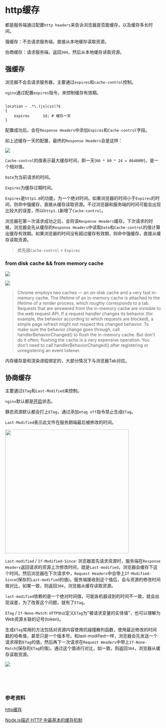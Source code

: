 # http缓存
<!-- author:lingke.wang@mljr.com -->

都是服务端通过配置`http headers`来告诉浏览器是否能缓存，以及缓存多长时间。

强缓存：不去请求服务端，直接从本地缓存读取资源。

协商缓存：请求服务端，返回`304`，然后从本地缓存读取资源。

## 强缓存

浏览器不会去请求服务器，主要通过`expires`和`cache-control`控制。

`nginx`通过配置`expires`指令，来控制缓存有效期。

``` nginx

location ~ .*\.(js|css)?$
{
    expires      1d; # 缓存一天
}

```

配置成功后，会在`Response Headers`中添加`Expires`和`Cache-control`字段。

如上述缓存一天的配置，最终的`Response Headers`会是这样：

![](https://ws1.sinaimg.cn/large/006tKfTcly1fsrx2eymasj30as06qjrf.jpg)

`Cache-control`的值表示最大缓存时间，即一天(`60 * 60 * 24 = 86400秒`)，是一个相对值。

`Date`为当前请求的时间。

`Expires`为缓存过期时间。

`Expires`是`http1.0`的功能，为一个绝对时间。如果浏览器的时间小于`Expires`的时间，则命中强缓存，直接从缓存读取资源。不过浏览器和服务端的时间可能会出现比较大的误差，所以`http1.1`新增了`Cache-control`。

浏览器在第一次请求成功之后，会将该`Response Headers`缓存。下次请求的时候，浏览器会先从缓存的`Response Headers`中读取`Date`和`Cache-control`的值计算出缓存有效期。如果浏览器的时间没有超过缓存有效期，则命中强缓存，直接从缓存读取资源。



> 优先级`Cache-control` > `Expires`

### from disk cache && from memory cache

![](https://ws4.sinaimg.cn/large/006tKfTcly1fsrxq08idqj308l020wec.jpg)

![](https://ws1.sinaimg.cn/large/006tKfTcly1fsrxp3jrrjj308y01uwec.jpg)

> Chrome employs two caches — an on-disk cache and a very fast in-memory cache. The lifetime of an in-memory cache is attached to the lifetime of a render process, which roughly corresponds to a tab. Requests that are answered from the in-memory cache are invisible to the web request API. If a request handler changes its behavior (for example, the behavior according to which requests are blocked), a simple page refresh might not respect this changed behavior. To make sure the behavior change goes through, call handlerBehaviorChanged() to flush the in-memory cache. But don't do it often; flushing the cache is a very expensive operation. You don't need to call handlerBehaviorChanged() after registering or unregistering an event listener.

内存缓存是和渲染进程绑定的，大部分情况下与浏览器Tab对应。

## 协商缓存
主要通过`ETag`和`Last-Modified`来控制。

`nginx`默认都是[开启](http://nginx.org/en/docs/http/ngx_http_core_module.html#etag)状态。

静态资源默认都会打上`ETag`，通过添加`etag off`指令禁止生成`ETag`。

`Last-Modified`表示此文件在服务期端最后被修改的时间。


<img src="https://ws3.sinaimg.cn/large/006tKfTcly1fss25hltwwj30lu0iw3zc.jpg" width="400">


`Last-modified` / `If-Modified-Since`: 浏览器首先请求资源时，服务端在`Response Headers`返回请求的资源上次修改时间，就是`Last-modified`，浏览器会缓存下这个时间。然后浏览器在下次请求中，`Request Headers`中会带上`If-Modified-Since`(保存的`Last-modified`的值)。服务端接收到这个值后，会与资源的修改时间做对比，如果一致，则返回`304`，浏览器从缓存读取资源。

`last-modified`依赖的是一个绝对时间值，可能各机器读到的时间不一致，就会出现误差，为了改善这个问题，就有了`ETag`。


`ETag` / `If-None-Match`: `HTTP协议`定义`ETag`为"被请求变量的实体值"，也可以理解为Web资源关联的记号(token)。

生成`ETag`常用的方法包括对资源内容使用抗碰撞散列函数，使用最近修改的时间戳的哈希值，甚至只是一个版本号。和last-modified一样，浏览器会先发送一个请求得到`ETag`的值，然后再下一次请求在`Request Headers`中带上`If-None-Match`(保存的`ETag`的值)。通过这个值进行对比，如一致，则返回`304`，浏览器从缓存读取资源。


![](https://images2017.cnblogs.com/blog/292443/201802/292443-20180205175852779-1749419397.png)

<br />
<br />
<br />






### 参考资料

[http缓存](https://developers.google.com/web/fundamentals/performance/optimizing-content-efficiency/http-caching?hl=zh-cn)


[Node.js描述 HTTP 中最基本的缓存机制](https://harttle.land/2017/04/04/using-http-cache.html)